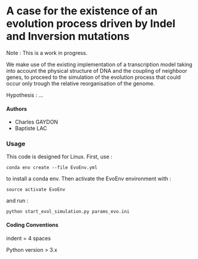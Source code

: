 

# A case for the existence of an evolution process driven by Indel and Inversion mutations

Note : This is a work in progress. 

We make use of the existing implementation of a transcription model taking into account
the physical structure of DNA and the coupling of neighboor genes, to proceed to the simulation
of the evolution process that could occur only trough the relative reorganisation of the genome.

Hypothesis : ... 

#### Authors

- Charles GAYDON
- Baptiste LAC

### Usage
This code is designed for Linux. 
First, use :

	conda env create --file EvoEnv.yml

to install a conda env.
Then activate the EvoEnv environment with :

	source activate EvoEnv

 and run :

	python start_evol_simulation.py params_evo.ini 


#### Coding Conventions

indent = 4 spaces

Python version > 3.x